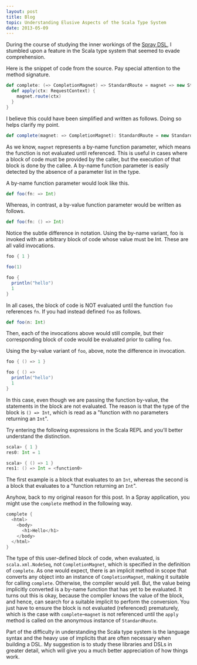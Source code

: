 ```yaml
---
layout: post
title: Blog
topic: Understanding Elusive Aspects of the Scala Type System
date: 2013-05-09
---
```

<div class="content" markdown="1">

During the course of studying the inner workings of the [Spray DSL](https://spray.io), I stumbled upon a feature in the Scala type system that seemed to evade comprehension.

Here is the snippet of code from the source. Pay special attention to the method signature.

```scala
def complete: (=> CompletionMagnet) => StandardRoute = magnet => new StandardRoute {
  def apply(ctx: RequestContext) {
    magnet.route(ctx)
  }
}
```

I believe this could have been simplified and written as follows. Doing so helps clarify my point.

```scala
def complete(magnet: => CompletionMagnet): StandardRoute = new StandardRoute...
```

As we know, `magnet` represents a by-name function parameter, which means the function is not evaluated until referenced. This is useful in cases where a block of code must be provided by the caller, but the execution of that block is done by the callee. A by-name function parameter is easily detected by the absence of a parameter list in the type.

A by-name function parameter would look like this.

```scala
def foo(fn: => Int)
```

Whereas, in contrast, a by-value function parameter would be written as follows.

```scala
def foo(fn: () => Int)
```

Notice the subtle difference in notation. Using the by-name variant, foo is invoked with an arbitrary block of code whose value must be Int. These are all valid invocations.

```scala
foo { 1 }

foo(1)

foo {
  println("hello")
  1
}
```

In all cases, the block of code is NOT evaluated until the function `foo` references `fn`. If you had instead defined `foo` as follows.

```scala
def foo(n: Int)
```

Then, each of the invocations above would still compile, but their corresponding block of code would be evaluated prior to calling `foo`.

Using the by-value variant of `foo`, above, note the difference in invocation.

```scala
foo { () => 1 }

foo { () =>
  println("hello")
  1
}
```

In this case, even though we are passing the function by-value, the statements in the block are not evaluated. The reason is that the type of the block is `() => Int`, which is read as a "function with no parameters returning an `Int`".

Try entering the following expressions in the Scala REPL and you’ll better understand the distinction.

```scala
scala> { 1 }
res0: Int = 1

scala> { () => 1 }
res1: () => Int = <function0>
```

The first example is a block that evaluates to an `Int`, whereas the second is a block that evaluates to a "function returning an `Int`".

Anyhow, back to my original reason for this post. In a Spray application, you might use the `complete` method in the following way.

```scala
complete {
  <html>
    <body>
      <h1>Hello</h1>
    </body>
  </html>
}
```

The type of this user-defined block of code, when evaluated, is `scala.xml.NodeSeq`, not `CompletionMagnet`, which is specified in the definition of `complete`. As one would expect, there is an implicit method in scope that converts any object into an instance of `CompletionMagnet`, making it suitable for calling `complete`. Otherwise, the compiler would yell. But, the value being implicitly converted is a by-name function that has yet to be evaluated. It turns out this is okay, because the compiler knows the value of the block, and hence, can search for a suitable implicit to perform the conversion. You just have to ensure the block is not evaluated (referenced) prematurely, which is the case with `complete`–`magnet` is not referenced until the `apply` method is called on the anonymous instance of `StandardRoute`.

Part of the difficulty in understanding the Scala type system is the language syntax and the heavy use of implicits that are often necessary when building a DSL. My suggestion is to study these libraries and DSLs in greater detail, which will give you a much better appreciation of how things work.

</div>
